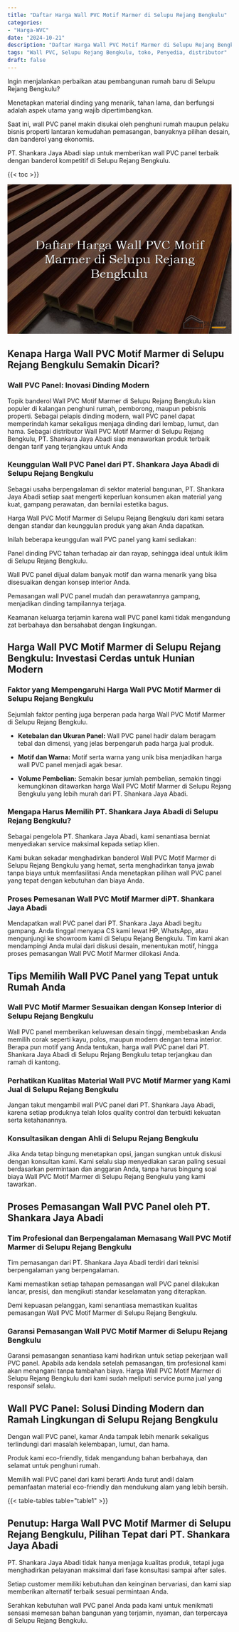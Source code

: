 ```yaml
---
title: "Daftar Harga Wall PVC Motif Marmer di Selupu Rejang Bengkulu"
categories: 
- "Harga-WVC"
date: "2024-10-21"
description: "Daftar Harga Wall PVC Motif Marmer di Selupu Rejang Bengkulu bagi hunian, kantor, dan toko. Material terbaik, pilihan motif, warna elegan, dengan servis instalasi dikerjakan oleh tenaga ahli berpengalaman serta kepastian resmi!|Jasa penyediaan Wall PVC Motif Marmer di Selupu Rejang Bengkulu bagi kebutuhan tempat tinggal, office, maupun ritel, beserta material unggulan dan instalasi oleh teknisi berpengalaman serta garansi resmi.|Pilihan Wall PVC Motif Marmer di Selupu Rejang Bengkulu yang terpercaya bagi tempat tinggal, kantor, dan gerai, bersama produk unggulan dan pemasangan ditangani oleh tim ahli dan garansi resmi.|Distribusi Wall PVC Motif Marmer di Selupu Rejang Bengkulu untuk hunian, perkantoran, dan gerai, beserta material unggulan dan pemasangan dikerjakan oleh tenaga ahli berpengalaman, disertai dengan garansi resmi.}"
tags: "Wall PVC, Selupu Rejang Bengkulu, toko, Penyedia, distributor"
draft: false
---
```


Ingin menjalankan perbaikan atau pembangunan rumah baru di Selupu Rejang Bengkulu?

Menetapkan material dinding yang menarik, tahan lama, dan berfungsi adalah aspek utama yang wajib dipertimbangkan.

Saat ini, wall PVC panel makin disukai oleh penghuni rumah maupun pelaku bisnis properti lantaran kemudahan pemasangan, banyaknya pilihan desain, dan banderol yang ekonomis.

PT. Shankara Jaya Abadi siap untuk memberikan wall PVC panel terbaik dengan banderol kompetitif di Selupu Rejang Bengkulu.

{{< toc >}}

![Daftar Harga Wall PVC Motif Marmer di Selupu Rejang Bengkulu](/images/Harga-WVC/Daftar-Harga-Wall-PVC-Motif-Marmer-di-Selupu-Rejang-Bengkulu.png)


## Kenapa Harga Wall PVC Motif Marmer di Selupu Rejang Bengkulu Semakin Dicari?

### Wall PVC Panel: Inovasi Dinding Modern

Topik banderol Wall PVC Motif Marmer di Selupu Rejang Bengkulu kian populer di kalangan penghuni rumah, pemborong, maupun pebisnis properti. Sebagai pelapis dinding modern, wall PVC panel dapat memperindah kamar sekaligus menjaga dinding dari lembap, lumut, dan hama. Sebagai distributor Wall PVC Motif Marmer di Selupu Rejang Bengkulu, PT. Shankara Jaya Abadi siap menawarkan produk terbaik dengan tarif yang terjangkau untuk Anda

### Keunggulan Wall PVC Panel dari PT. Shankara Jaya Abadi di Selupu Rejang Bengkulu

Sebagai usaha berpengalaman di sektor material bangunan, PT. Shankara Jaya Abadi setiap saat mengerti keperluan konsumen akan material yang kuat, gampang perawatan, dan bernilai estetika bagus.

Harga Wall PVC Motif Marmer di Selupu Rejang Bengkulu dari kami setara dengan standar dan keunggulan produk yang akan Anda dapatkan.

Inilah beberapa keunggulan wall PVC panel yang kami sediakan:

Panel dinding PVC tahan terhadap air dan rayap, sehingga ideal untuk iklim di Selupu Rejang Bengkulu.

Wall PVC panel dijual dalam banyak motif dan warna menarik yang bisa disesuaikan dengan konsep interior Anda.

Pemasangan wall PVC panel mudah dan perawatannya gampang, menjadikan dinding tampilannya terjaga.

Keamanan keluarga terjamin karena wall PVC panel kami tidak mengandung zat berbahaya dan bersahabat dengan lingkungan.

## Harga Wall PVC Motif Marmer di Selupu Rejang Bengkulu: Investasi Cerdas untuk Hunian Modern

### Faktor yang Mempengaruhi Harga Wall PVC Motif Marmer di Selupu Rejang Bengkulu

Sejumlah faktor penting juga berperan pada harga Wall PVC Motif Marmer di Selupu Rejang Bengkulu.

- **Ketebalan dan Ukuran Panel:** Wall PVC panel hadir dalam beragam tebal dan dimensi, yang jelas berpengaruh pada harga jual produk.

- **Motif dan Warna:** Motif serta warna yang unik bisa menjadikan harga wall PVC panel menjadi agak besar.

- **Volume Pembelian:** Semakin besar jumlah pembelian, semakin tinggi kemungkinan ditawarkan harga Wall PVC Motif Marmer di Selupu Rejang Bengkulu yang lebih murah dari PT. Shankara Jaya Abadi.

### Mengapa Harus Memilih PT. Shankara Jaya Abadi di Selupu Rejang Bengkulu?

Sebagai pengelola PT. Shankara Jaya Abadi, kami senantiasa berniat menyediakan service maksimal kepada setiap klien.

Kami bukan sekadar menghadirkan banderol Wall PVC Motif Marmer di Selupu Rejang Bengkulu yang hemat, serta menghadirkan tanya jawab tanpa biaya untuk memfasilitasi Anda menetapkan pilihan wall PVC panel yang tepat dengan kebutuhan dan biaya Anda.

### Proses Pemesanan Wall PVC Motif Marmer diPT. Shankara Jaya Abadi

Mendapatkan wall PVC panel dari PT. Shankara Jaya Abadi begitu gampang. Anda tinggal menyapa CS kami lewat HP, WhatsApp, atau mengunjungi ke showroom kami di Selupu Rejang Bengkulu. Tim kami akan mendampingi Anda mulai dari diskusi desain, menentukan motif, hingga proses pemasangan Wall PVC Motif Marmer dilokasi Anda.

## Tips Memilih Wall PVC Panel yang Tepat untuk Rumah Anda

### Wall PVC Motif Marmer Sesuaikan dengan Konsep Interior di Selupu Rejang Bengkulu

Wall PVC panel memberikan keluwesan desain tinggi, membebaskan Anda memilih corak seperti kayu, polos, maupun modern dengan tema interior. Berapa pun motif yang Anda tentukan, harga wall PVC panel dari PT. Shankara Jaya Abadi di Selupu Rejang Bengkulu tetap terjangkau dan ramah di kantong.

### Perhatikan Kualitas Material Wall PVC Motif Marmer yang Kami Jual di Selupu Rejang Bengkulu

Jangan takut mengambil wall PVC panel dari PT. Shankara Jaya Abadi, karena setiap produknya telah lolos quality control dan terbukti kekuatan serta ketahanannya.

### Konsultasikan dengan Ahli di Selupu Rejang Bengkulu

Jika Anda tetap bingung menetapkan opsi, jangan sungkan untuk diskusi dengan konsultan kami. Kami selalu siap menyediakan saran paling sesuai berdasarkan permintaan dan anggaran Anda, tanpa harus bingung soal biaya Wall PVC Motif Marmer di Selupu Rejang Bengkulu yang kami tawarkan.

## Proses Pemasangan Wall PVC Panel oleh PT. Shankara Jaya Abadi

### Tim Profesional dan Berpengalaman Memasang Wall PVC Motif Marmer di Selupu Rejang Bengkulu

Tim pemasangan dari PT. Shankara Jaya Abadi terdiri dari teknisi berpengalaman yang berpengalaman.

Kami memastikan setiap tahapan pemasangan wall PVC panel dilakukan lancar, presisi, dan mengikuti standar keselamatan yang diterapkan.

Demi kepuasan pelanggan, kami senantiasa memastikan kualitas pemasangan Wall PVC Motif Marmer di Selupu Rejang Bengkulu.

### Garansi Pemasangan Wall PVC Motif Marmer di Selupu Rejang Bengkulu

Garansi pemasangan senantiasa kami hadirkan untuk setiap pekerjaan wall PVC panel. Apabila ada kendala setelah pemasangan, tim profesional kami akan menangani tanpa tambahan biaya. Harga Wall PVC Motif Marmer di Selupu Rejang Bengkulu dari kami sudah meliputi service purna jual yang responsif selalu.

## Wall PVC Panel: Solusi Dinding Modern dan Ramah Lingkungan di Selupu Rejang Bengkulu

Dengan wall PVC panel, kamar Anda tampak lebih menarik sekaligus terlindungi dari masalah kelembapan, lumut, dan hama.

Produk kami eco-friendly, tidak mengandung bahan berbahaya, dan selamat untuk penghuni rumah.

Memilih wall PVC panel dari kami berarti Anda turut andil dalam pemanfaatan material eco-friendly dan mendukung alam yang lebih bersih.

{{< table-tables table="table1" >}}

## Penutup: Harga Wall PVC Motif Marmer di Selupu Rejang Bengkulu, Pilihan Tepat dari PT. Shankara Jaya Abadi

PT. Shankara Jaya Abadi tidak hanya menjaga kualitas produk, tetapi juga menghadirkan pelayanan maksimal dari fase konsultasi sampai after sales.

Setiap customer memiliki kebutuhan dan keinginan bervariasi, dan kami siap memberikan alternatif terbaik sesuai permintaan Anda.

Serahkan kebutuhan wall PVC panel Anda pada kami untuk menikmati sensasi memesan bahan bangunan yang terjamin, nyaman, dan terpercaya di Selupu Rejang Bengkulu.
